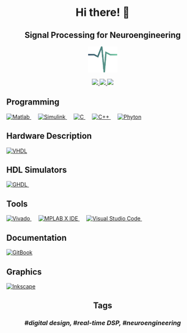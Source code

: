 <h1 align="center">Hi there! 👋</h1>
  
<h2 align="center">Signal Processing for Neuroengineering</h2>


<p align="center">
    <img src="https://github.com/MattiaDif/MattiaDif/blob/main/spike_github.png" width=15% height=15%>
</p>


<p align="center">
  <a href="https://www.google.com/maps/place/Genova+GE,+Italia/@44.4470789,8.820792,12z         /data=!3m1!4b1!4m5!3m4!1s0x12d34152dcd49aad:0x236a84f11881620a!8m2!3d44.4056499!4d8.946256" target="_blank">
    <img src="https://img.shields.io/badge/Where-Italy, Genoa-blue?style=for-the-badge" />
  </a>
  <a href="#" target="_blank"> 
    <img src="https://img.shields.io/badge/Contact-mattia.diflorio@edu.unige.it-white?style=for-the-badge" />
  </a>
  <a href="#" target="_blank"> 
    <img src="https://img.shields.io/badge/Language-Italian%20%26%20English-orange?style=for-the-badge" />
  </a>
</p>

<!--[![Anurag's GitHub stats](https://github-readme-stats.vercel.app/api?username=MattiaDif)](https://github.com/anuraghazra/github-readme-stats)-->



<h2 align="left">Programming</h2>
<p align="left"> 
  <a href="https://fr.mathworks.com/products/matlab.html" target="_blank"> 
    <img alt="Matlab" src="https://img.shields.io/badge/Matlab-orange.svg?style=for-the-badge&logo=matlab&logoColor=white">
  </a>
  &emsp;
  <a href="https://www.mathworks.com/products/simulink.html" target="_blank">
    <img alt="Simulink" src="https://img.shields.io/badge/Simulink-orange.svg?style=for-the-badge&logo=simulink&logoColor=white">
  </a>
  &emsp;
  <a href="#" target="_blank">
    <img alt="C" src="https://img.shields.io/badge/c-%2300599C.svg?style=for-the-badge&logo=c&logoColor=white">
  </a>
  &emsp;
  <a href="#" target="_blank">
    <img alt="C++" src="https://img.shields.io/badge/c++-%2300599C.svg?style=for-the-badge&logo=c%2B%2B&logoColor=white">
  </a>
  &emsp;
  <a href="https://www.python.org/" target="_blank">
    <img alt="Phyton" src="https://img.shields.io/badge/python-3670A0?style=for-the-badge&logo=python&logoColor=ffdd54">
  </a>
</p>


<h2 align="left">Hardware Description</h2>
<p align="left"> 
  <a href="#" target="_blank"> 
    <img alt="VHDL" src="https://img.shields.io/badge/VHDL-yellow.svg?style=for-the-badge&logoColor=white">
  </a>
  <!--
  &emsp;
  <a href="#" target="_blank"> 
    <img alt="Verilog" src="https://img.shields.io/badge/Verilog-green.svg?style=for-the-badge&logoColor=white">
  </a>
  -->
</p>


<h2 align="left">HDL Simulators</h2>
<p align="left"> 
  <a href="https://github.com/ghdl/ghdl" target="_blank"> 
    <img alt="GHDL" src="https://img.shields.io/badge/GHDL-blue.svg?style=for-the-badge&logo=GHDL&logoColor=white">
  </a>
  &emsp;
</p>


<h2 align="left">Tools</h2>
<p align="left">
  <a href="https://www.xilinx.com/products/design-tools/vivado.html" target="_blank"> 
    <img alt="Vivado" src="https://img.shields.io/badge/Vivado-yellowgreen.svg?style=for-the-badge&logo=xilinx&logoColor=white">
  </a>
  &emsp;
  <!--
  <a href="https://www.xilinx.com/products/design-tools/vitis/vitis-platform.html" target="_blank"> 
    <img alt="Vitis" src="https://img.shields.io/badge/Vitis-red.svg?style=for-the-badge&logo=xilinx&logoColor=white">
  </a>
  &emsp;
  -->
  <a href="https://www.microchip.com/en-us/tools-resources/develop/mplab-x-ide" target="_blank"> 
    <img alt="MPLAB X IDE" src="https://img.shields.io/badge/MPLAB X IDE-red.svg?style=for-the-badge&logo=microchip&logoColor=white">
  </a>
  &emsp;
  <a href="https://code.visualstudio.com/" target="_blank"> 
    <img alt="Visual Studio Code" src="https://img.shields.io/badge/Visual Studio Code-blue.svg?style=for-the-badge&logo=Visual Studio Code&logoColor=white">
  </a>
  &emsp;
</p>


<h2 align="left">Documentation</h2>
<p align="left">
   <a href="https://www.gitbook.com/" target="_blank"> 
    <img alt="GitBook" src="https://img.shields.io/badge/GitBook-blue.svg?style=for-the-badge&logo=GitBook&logoColor=white">
  </a>
</p>


<h2 align="left">Graphics</h2>
<p align="left">
  <a href="https://inkscape.org/" target="_blank"> 
    <img alt="Inkscape" src="https://img.shields.io/badge/Inkscape-white.svg?style=for-the-badge&logo=Inkscape&logoColor=black">
  </a>
</p>


<h2 align="center">Tags</h2>
<h3 align="center">
  <em>#digital design, #real-time DSP, #neuroengineering</em> 
</h3>

<!--
**MattiaDif/MattiaDif** is a ✨ _special_ ✨ repository because its `README.md` (this file) appears on your GitHub profile.

Here are some ideas to get you started:

- 🔭 I’m currently working on ...
- 🌱 I’m currently learning ...
- 👯 I’m looking to collaborate on ...
- 🤔 I’m looking for help with ...
- 💬 Ask me about ...
- 📫 How to reach me: ...
- 😄 Pronouns: ...
- ⚡ Fun fact: ...
-->
